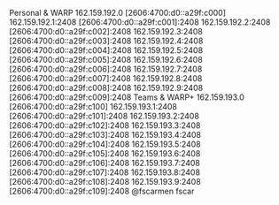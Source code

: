 Personal & WARP
162.159.192.0	[2606:4700:d0::a29f:c000]
162.159.192.1:2408	[2606:4700:d0::a29f:c001]:2408
162.159.192.2:2408	[2606:4700:d0::a29f:c002]:2408
162.159.192.3:2408	[2606:4700:d0::a29f:c003]:2408
162.159.192.4:2408	[2606:4700:d0::a29f:c004]:2408
162.159.192.5:2408	[2606:4700:d0::a29f:c005]:2408
162.159.192.6:2408	[2606:4700:d0::a29f:c006]:2408
162.159.192.7:2408	[2606:4700:d0::a29f:c007]:2408
162.159.192.8:2408	[2606:4700:d0::a29f:c008]:2408
162.159.192.9:2408	[2606:4700:d0::a29f:c009]:2408
Teams & WARP+
162.159.193.0	[2606:4700:d0::a29f:c100]
162.159.193.1:2408	[2606:4700:d0::a29f:c101]:2408
162.159.193.2:2408	[2606:4700:d0::a29f:c102]:2408
162.159.193.3:2408	[2606:4700:d0::a29f:c103]:2408
162.159.193.4:2408	[2606:4700:d0::a29f:c104]:2408
162.159.193.5:2408	[2606:4700:d0::a29f:c105]:2408
162.159.193.6:2408	[2606:4700:d0::a29f:c106]:2408
162.159.193.7:2408	[2606:4700:d0::a29f:c107]:2408
162.159.193.8:2408	[2606:4700:d0::a29f:c108]:2408
162.159.193.9:2408	[2606:4700:d0::a29f:c109]:2408
@fscarmen fscar
